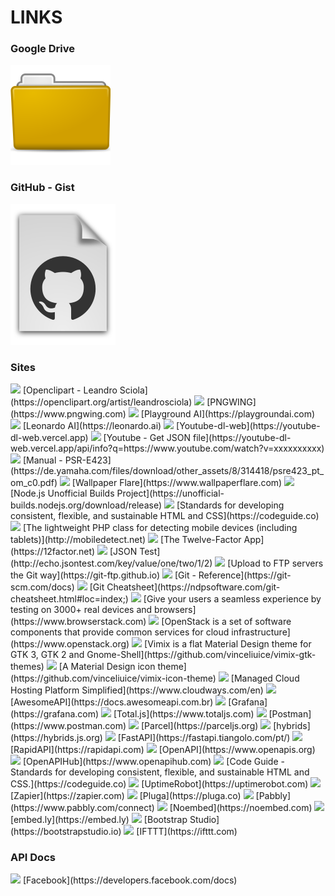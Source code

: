 # LINKS

### Google Drive

<a href="https://drive.google.com/drive/folders/1u42qofr10Ne9pRWsL-qbsStsqh6yuYHG"><img src="/assets/images/icons/folder.svg"></a>

### GitHub - Gist

<a href="https://gist.github.com/Leandro-Sciola"><img src="/assets/images/icons/gist.svg"></a>

### Sites

<img src="https://t2.gstatic.com/faviconV2?client=SOCIAL&type=FAVICON&fallback_opts=TYPE,SIZE,URL&url=https://openclipart.org/artist/leandrosciola&size=16">
[Openclipart - Leandro Sciola](https://openclipart.org/artist/leandrosciola)

<img src="https://t2.gstatic.com/faviconV2?client=SOCIAL&type=FAVICON&fallback_opts=TYPE,SIZE,URL&url=https://www.pngwing.com&size=16">
[PNGWING](https://www.pngwing.com)

<img src="https://t2.gstatic.com/faviconV2?client=SOCIAL&type=FAVICON&fallback_opts=TYPE,SIZE,URL&url=https://playgroundai.com&size=16">
[Playground AI](https://playgroundai.com)

<img src="https://t2.gstatic.com/faviconV2?client=SOCIAL&type=FAVICON&fallback_opts=TYPE,SIZE,URL&url=https://leonardo.ai&size=16">
[Leonardo AI](https://leonardo.ai)

<img src="https://t2.gstatic.com/faviconV2?client=SOCIAL&type=FAVICON&fallback_opts=TYPE,SIZE,URL&url=https://youtube-dl-web.vercel.app&size=16">
[Youtube-dl-web](https://youtube-dl-web.vercel.app)

<img src="https://t2.gstatic.com/faviconV2?client=SOCIAL&type=FAVICON&fallback_opts=TYPE,SIZE,URL&url=https://youtube-dl-web.vercel.app/api/info?q=https://www.youtube.com/watch?v=xxxxxxxxxx&size=16">
[Youtube - Get JSON file](https://youtube-dl-web.vercel.app/api/info?q=https://www.youtube.com/watch?v=xxxxxxxxxx)

<img src="https://t2.gstatic.com/faviconV2?client=SOCIAL&type=FAVICON&fallback_opts=TYPE,SIZE,URL&url=https://de.yamaha.com/files/download/other_assets/8/314418/psre423_pt_om_c0.pdf&size=16">
[Manual - PSR-E423](https://de.yamaha.com/files/download/other_assets/8/314418/psre423_pt_om_c0.pdf)

<img src="https://t2.gstatic.com/faviconV2?client=SOCIAL&type=FAVICON&fallback_opts=TYPE,SIZE,URL&url=https://www.wallpaperflare.com&size=16">
[Wallpaper Flare](https://www.wallpaperflare.com)

<img src="https://t2.gstatic.com/faviconV2?client=SOCIAL&type=FAVICON&fallback_opts=TYPE,SIZE,URL&url=https://unofficial-builds.nodejs.org/download/release&size=16">
[Node.js Unofficial Builds Project](https://unofficial-builds.nodejs.org/download/release)

<img src="https://t2.gstatic.com/faviconV2?client=SOCIAL&type=FAVICON&fallback_opts=TYPE,SIZE,URL&url=https://codeguide.co&size=16">
[Standards for developing consistent, flexible, and sustainable HTML and CSS](https://codeguide.co)

<img src="https://t2.gstatic.com/faviconV2?client=SOCIAL&type=FAVICON&fallback_opts=TYPE,SIZE,URL&url=http://mobiledetect.net&size=16">
[The lightweight PHP class for detecting mobile devices (including tablets)](http://mobiledetect.net)

<img src="https://t2.gstatic.com/faviconV2?client=SOCIAL&type=FAVICON&fallback_opts=TYPE,SIZE,URL&url=https://12factor.net&size=16">
[The Twelve-Factor App](https://12factor.net)

<img src="https://t2.gstatic.com/faviconV2?client=SOCIAL&type=FAVICON&fallback_opts=TYPE,SIZE,URL&url=http://echo.jsontest.com/key/value/one/two/1/2&size=16">
[JSON Test](http://echo.jsontest.com/key/value/one/two/1/2)

<img src="https://t2.gstatic.com/faviconV2?client=SOCIAL&type=FAVICON&fallback_opts=TYPE,SIZE,URL&url=https://git-ftp.github.io&size=16">
[Upload to FTP servers the Git way](https://git-ftp.github.io)

<img src="https://t2.gstatic.com/faviconV2?client=SOCIAL&type=FAVICON&fallback_opts=TYPE,SIZE,URL&url=https://git-scm.com/docs&size=16">
[Git - Reference](https://git-scm.com/docs)

<img src="https://t2.gstatic.com/faviconV2?client=SOCIAL&type=FAVICON&fallback_opts=TYPE,SIZE,URL&url=https://ndpsoftware.com/git-cheatsheet.html#loc=index;&size=16">
[Git Cheatsheet](https://ndpsoftware.com/git-cheatsheet.html#loc=index;)

<img src="https://t2.gstatic.com/faviconV2?client=SOCIAL&type=FAVICON&fallback_opts=TYPE,SIZE,URL&url=https://www.browserstack.com&size=16">
[Give your users a seamless experience by testing on 3000+ real devices and browsers](https://www.browserstack.com)

<img src="https://t2.gstatic.com/faviconV2?client=SOCIAL&type=FAVICON&fallback_opts=TYPE,SIZE,URL&url=https://www.openstack.org&size=16">
[OpenStack is a set of software components that provide common services for cloud infrastructure](https://www.openstack.org)

<img src="https://t2.gstatic.com/faviconV2?client=SOCIAL&type=FAVICON&fallback_opts=TYPE,SIZE,URL&url=https://github.com/vinceliuice/vimix-gtk-themes&size=16">
[Vimix is a flat Material Design theme for GTK 3, GTK 2 and Gnome-Shell](https://github.com/vinceliuice/vimix-gtk-themes)

<img src="https://t2.gstatic.com/faviconV2?client=SOCIAL&type=FAVICON&fallback_opts=TYPE,SIZE,URL&url=https://github.com/vinceliuice/vimix-icon-theme&size=16">
[A Material Design icon theme](https://github.com/vinceliuice/vimix-icon-theme)

<img src="https://t2.gstatic.com/faviconV2?client=SOCIAL&type=FAVICON&fallback_opts=TYPE,SIZE,URL&url=https://www.cloudways.com/en&size=16">
[Managed Cloud Hosting Platform Simplified](https://www.cloudways.com/en)

<img src="https://t2.gstatic.com/faviconV2?client=SOCIAL&type=FAVICON&fallback_opts=TYPE,SIZE,URL&url=https://docs.awesomeapi.com.br&size=16">
[AwesomeAPI](https://docs.awesomeapi.com.br)

<img src="https://t2.gstatic.com/faviconV2?client=SOCIAL&type=FAVICON&fallback_opts=TYPE,SIZE,URL&url=https://grafana.com&size=16">
[Grafana](https://grafana.com)

<img src="https://t2.gstatic.com/faviconV2?client=SOCIAL&type=FAVICON&fallback_opts=TYPE,SIZE,URL&url=https://www.totaljs.com&size=16">
[Total.js](https://www.totaljs.com)

<img src="https://t2.gstatic.com/faviconV2?client=SOCIAL&type=FAVICON&fallback_opts=TYPE,SIZE,URL&url=https://www.postman.com&size=16">
[Postman](https://www.postman.com)

<img src="https://t2.gstatic.com/faviconV2?client=SOCIAL&type=FAVICON&fallback_opts=TYPE,SIZE,URL&url=https://parceljs.org&size=16">
[Parcel](https://parceljs.org)

<img src="https://t2.gstatic.com/faviconV2?client=SOCIAL&type=FAVICON&fallback_opts=TYPE,SIZE,URL&url=https://hybrids.js.org&size=16">
[hybrids](https://hybrids.js.org)

<img src="https://t2.gstatic.com/faviconV2?client=SOCIAL&type=FAVICON&fallback_opts=TYPE,SIZE,URL&url=https://fastapi.tiangolo.com/pt/&size=16">
[FastAPI](https://fastapi.tiangolo.com/pt/)

<img src="https://t2.gstatic.com/faviconV2?client=SOCIAL&type=FAVICON&fallback_opts=TYPE,SIZE,URL&url=https://rapidapi.com&size=16">
[RapidAPI](https://rapidapi.com)

<img src="https://t2.gstatic.com/faviconV2?client=SOCIAL&type=FAVICON&fallback_opts=TYPE,SIZE,URL&url=https://www.openapis.org&size=16">
[OpenAPI](https://www.openapis.org)

<img src="https://t2.gstatic.com/faviconV2?client=SOCIAL&type=FAVICON&fallback_opts=TYPE,SIZE,URL&url=https://www.openapihub.com&size=16">
[OpenAPIHub](https://www.openapihub.com)

<img src="https://t2.gstatic.com/faviconV2?client=SOCIAL&type=FAVICON&fallback_opts=TYPE,SIZE,URL&url=https://codeguide.co&size=16">
[Code Guide - Standards for developing consistent, flexible, and sustainable HTML and CSS.](https://codeguide.co)

<img src="https://t2.gstatic.com/faviconV2?client=SOCIAL&type=FAVICON&fallback_opts=TYPE,SIZE,URL&url=https://uptimerobot.com&size=16">
[UptimeRobot](https://uptimerobot.com)

<img src="https://t2.gstatic.com/faviconV2?client=SOCIAL&type=FAVICON&fallback_opts=TYPE,SIZE,URL&url=https://zapier.com&size=16">
[Zapier](https://zapier.com)

<img src="https://t2.gstatic.com/faviconV2?client=SOCIAL&type=FAVICON&fallback_opts=TYPE,SIZE,URL&url=https://pluga.co&size=16">
[Pluga](https://pluga.co)

<img src="https://t2.gstatic.com/faviconV2?client=SOCIAL&type=FAVICON&fallback_opts=TYPE,SIZE,URL&url=https://www.pabbly.com/connect&size=16">
[Pabbly](https://www.pabbly.com/connect)

<img src="https://t2.gstatic.com/faviconV2?client=SOCIAL&type=FAVICON&fallback_opts=TYPE,SIZE,URL&url=https://noembed.com&size=16">
[Noembed](https://noembed.com)

<img src="https://t2.gstatic.com/faviconV2?client=SOCIAL&type=FAVICON&fallback_opts=TYPE,SIZE,URL&url=https://embed.ly&size=16">
[embed.ly](https://embed.ly)

<img src="https://t2.gstatic.com/faviconV2?client=SOCIAL&type=FAVICON&fallback_opts=TYPE,SIZE,URL&url=https://bootstrapstudio.io&size=16">
[Bootstrap Studio](https://bootstrapstudio.io)

<img src="https://t2.gstatic.com/faviconV2?client=SOCIAL&type=FAVICON&fallback_opts=TYPE,SIZE,URL&url=https://ifttt.com&size=16">
[IFTTT](https://ifttt.com)

### API Docs

<img src="https://t2.gstatic.com/faviconV2?client=SOCIAL&type=FAVICON&fallback_opts=TYPE,SIZE,URL&url=https://developers.facebook.com/docs&size=16">
[Facebook](https://developers.facebook.com/docs)

